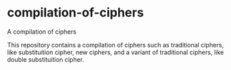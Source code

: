 # compilation-of-ciphers
A compilation of ciphers

This repository contains a compilation of ciphers such as traditional ciphers, like substituition cipher, new ciphers, and a variant of traditional ciphers, like double substituition cipher.
